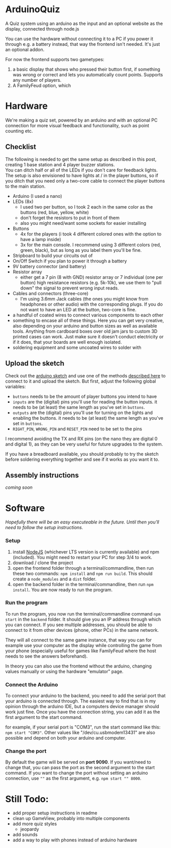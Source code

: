# ArduinoQuiz
A Quiz system using an arduino as the input and an optional website as the display, connected through node.js

You can use the hardware without connecting it to a PC if you power it through e.g. a battery instead, that way the frontend isn't needed. It's just an optional addon.

For now the frontend supports two gametypes: 

1. a basic display that shows who pressed their button first, if something was wrong or correct and lets you automatically count points. Supports any number of players.  
2. A FamilyFeud option, which 

# Hardware 

We're making a quiz set, powered by an arduino and with an optional PC connection for more visual feedback and functionality, such as point counting etc.

## Checklist

The following is needed to get the same setup as described in this post, creating 1 base station and 4 player buzzer stations.  
You can ditch half or all of the LEDs if you don't care for feedback lights.  
The setup is also envisioned to have lights at / in the player buttons, so if you ditch that you need only a two-core cable to connect the player buttons to the main station.

- Arduino (I used a nano)
- LEDs (8x) 
  - I used two per button, so I took 2 each in the same color as the buttons (red, blue, yellow, white)
  - don't forget the resistors to put in front of them
  - also you might need/want some sockets for easier installing
- Buttons  
	- 4x for the players (i took 4 different colored ones with the option to have a lamp inside)
	- 3x for the main console. I recommend using 3 different colors (red, green, black), but as long as you label them you'll be fine.
- Stripboard to build your circuits out of
- On/Off Switch if you plan to power it through a battery
- 9V battery connector (and battery)
- Resistor array  
  - either get a 7 pin (8 with GND) resistor array or 7 individual (one per button) high resistance resistors (e.g. 5k-10k), we use them to "pull down" the signal to prevent wrong input reads.
- Cables and connectors (three-core)  
  - I'm using 3.6mm Jack cables (the ones you might know from headphones or other audio) with the corresponding plugs. If you do not want to have an LED at the button, two-core is fine.
- a handful of coated wires to connect various components to each other
- something to encase all of these things. Here you can get very creative, also depending on your arduino and button sizes as well as available tools. Anything from cardboard boxes over old jam jars to custom 3D printed cases can work. Just make sure it doesn't conduct electricity or if it does, that your boards are well enough isolated.
- soldering equipment and some uncoated wires to solder with

## Upload the sketch

Check out the [arduino sketch](/arduino/arduino.ino) and use one of the methods [described here](https://www.arduino.cc/en/Guide) to connect to it and upload the sketch. But first, adjust the following global variables:

- `buttons` needs to be the amount of player buttons you intend to have
- `inputs` are the (digital) pins you'll use for reading the button inputs. it needs to be (at least) the same length as you've set in `buttons`.
- `outputs` are the (digital) pins you'll use for turning on the lights and enabling the buttons. it needs to be (at least) the same length as you've set in `buttons`.
- `RIGHT_PIN`, `WRONG_PIN` and `RESET_PIN` need to be set to the pins 

I recommend avoiding the TX and RX pins (on the nano they are digital 0 and digital 1), as they can be very useful for future upgrades to the system.

If you have a breadboard available, you should probably to try the sketch before soldering everything together and see if it works as you want it to.

## Assembly instructions

_coming soon_

# Software

_Hopefully there will be an easy executeable in the future. Until then you'll need to follow the setup instructions._

### Setup

1. install [NodeJS](https://nodejs.org/en/) (whichever LTS version is currently available) and npm (included). You might need to restart your PC for step 3/4 to work.
2. download / clone the project
3. open the frontend folder through a terminal/commandline, then run these two commands: `npm install` and `npm run build`. This should create a `node_modules` and a `dist` folder.
4. open the backend folder in the terminal/commandline, then run `npm install`. You are now ready to run the program.

### Run the program

To run the program, you now run the terminal/commandline command `npm start` in the `backend` folder. It should give you an IP address through which you can connect. If you see multiple addresses, you should be able to connect to it from other devices (phone, other PCs) in the same network.  

They will all connect to the same game instance, that way you can for example use your computer as the display while controlling the game from your phone (especially useful for games like FamilyFeud where the host needs to see the answers beforehand).

In theory you can also use the frontend without the arduino, changing values manually or using the hardware "emulator" page.

### Connect the Arduino

To connect your arduino to the backend, you need to add the serial port that your arduino is connected through. The easiest way to find that is in my opinion through the arduino IDE, but a computers device manager should work just fine. Once you have the connection string, you can add it as the first argument to the start command.

for example, if your serial port is "COM3", run the start command like this: `npm start "COM3"`. Other values like "/dev/cu.usbmodem13431" are also possible and depend on both your arduino and computer.

### Change the port

By default the game will be served on **port 9090**. If you want/need to change that, you can pass the port as the second argument to the start command. If you want to change the port without setting an arduino connection, use `""` as the first argument, e.g. `npm start "" 8000`.


# Still Todo:

- add proper setup instructions in readme
- clean up GameView, probably into multiple components
- add more quiz styles
	- jeopardy
- add sounds
- add a way to play with phones instead of arduino hardware